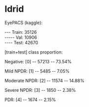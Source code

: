 # Idrid

EyePACS (kaggle):

--- Train: 35126          
----- Val: 10906         
---- Test: 42670

[train+test] class proportion:

Negative: [0] -- 57213 -- 73.54%

Mild NPDR: [1] -- 5485 -- 7.05%

Moderate NPDR: [2] -- 11574 -- 14.88%

Severe NPDR: [3] -- 1850 -- 2.38%

PDR: [4] -- 1674 -- 2.15%

